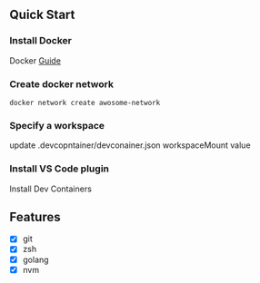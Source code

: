 ## Quick Start

### Install Docker

 Docker [Guide](https://docs.docker.com/get-started/)

### Create docker network

```
docker network create awosome-network
```

### Specify a workspace

update .devcopntainer/devconainer.json workspaceMount value

### Install VS Code plugin

Install Dev Containers 

## Features

- [x] git
- [x] zsh
- [x] golang
- [x] nvm
